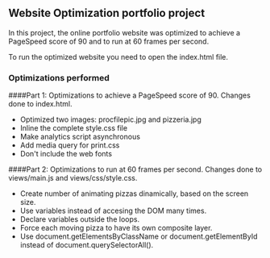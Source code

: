 ## Website Optimization portfolio project

In this project, the online portfolio website was optimized to achieve a PageSpeed score of 90 and to run at 60 frames per second.

To run the optimized website you need to open the index.html file. 

### Optimizations performed

####Part 1: Optimizations to achieve a PageSpeed score of 90. 
Changes done to index.html.

* Optimized two images: procfilepic.jpg and pizzeria.jpg
* Inline the complete style.css file
* Make analytics script asynchronous
* Add media query for print.css
* Don't include the web fonts

####Part 2: Optimizations to run at 60 frames per second. 
Changes done to views/main.js and views/css/style.css.

* Create number of animating pizzas dinamically, based on the screen size.
* Use variables instead of accesing the DOM many times.
* Declare variables outside the loops.
* Force each moving pizza to have its own composite layer.
* Use document.getElementsByClassName or document.getElementById instead of document.querySelectorAll().

